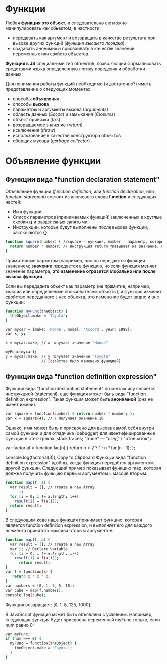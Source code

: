 # Функции #

Любая **функция это объект**, и следовательно ею можно манипулировать как объектом, в частности:

* передавать как аргумент и возвращать в качестве результата при вызове других функций (*функции высшего порядка*);
* создавать анонимно и присваивать в качестве значений переменных или свойств объектов.

**Функция в JS** специальный тип объектов, позволяющий формализовать средствами языка определенную логику поведения и обработки данных.

Для понимания работы функций необходимо (и достаточно?) иметь представление о следующих моментах:

* способы **объявления**
* способы **вызова**
* параметры и аргументы вызова (*arguments*)
* область данных (*Scope*) и замыкания (*Closures*)
* объект привязки (*this*)
* возвращаемое значение (*return*)
* исключения (*throw*)
* использование в качестве конструктора объектов
* сборщик мусора (*garbage collector*)
  
Объявление функции
==================
  
## Функции вида "function declaration statement"

Объявление функции (*function definition*, или *function declaration*, или *function statement*) состоит из ключевого слова **function** и следующих частей:

* Имя функции
* Список параметров (принимаемых функций) заключенных в круглые скобки **()** и разделенных запятыми
* Инструкции, которые будут выполнены после вызова функции, заключаются **{}**

```sh
function square(number) { //square - функция, number - параметр, который функция принимает в себя 
  return number * number; // инструкция return указывает на значение, кторое будет возвращено функцией
}
```
 
Примитивные парметры (например, число) передаются функции значением; **значение** передается в функцию, но если функция меняет значение параметра, **это изменение отразится глобально или после вызова функции**.

Если вы передадите объект как параметр (не примитив, например, *массив* или определяемые пользователем объекты), и функция изменит свойство переданного в нее объекта, это изменение будет видно и вне функции:

```sh
function myFunc(theObject) {
  theObject.make = 'Toyota';
}

var mycar = {make: 'Honda', model: 'Accord', year: 1998};
var x, y;

x = mycar.make; // x получает значение "Honda"

myFunc(mycar);
y = mycar.make; // y получает значение "Toyota"
                // (свойство было изменено функцией)
```

## Функции вида "function definition expression"

Функция вида "function declaration statement" по синтаксису является инструкцией (statement), еще функция может быть вида "function definition  expression". Такая функция может быть **анонимной** (она не имеет имени).

```sh
var square = function(number) { return number * number; };
var x = square(4); // x получает значение 16
```

Однако, имя может быть и присвоено для вызова самой себя внутри самой функции и для отладчика (debugger) для идентифицированные функции в стек-треках (stack traces; "trace" — "след" / "отпечаток").

var factorial = function fac(n) { return n < 2 ? 1 : n * fac(n - 1); };

console.log(factorial(3));
Copy to Clipboard
Функции вида "function definition expression" удобны, когда функция передаётся аргументом другой функции. Следующий пример показывает функцию map, которая должна получить функцию первым аргументом и массив вторым.

```sh
function map(f, a) {
  var result = [], // Create a new Array
      i;
  for (i = 0; i != a.length; i++)
    result[i] = f(a[i]);
  return result;
}
```

В следующим коде наша функция принимает функцию, которая является function definition expression, и выполняет его для каждого элемента принятого массива вторым аргументом.

```sh
function map(f, a) {
  var result = []; // Create a new Array
  var i; // Declare variable
  for (i = 0; i != a.length; i++)
    result[i] = f(a[i]);
      return result;
}
var f = function(x) {
   return x * x * x;
}
var numbers = [0, 1, 2, 5, 10];
var cube = map(f,numbers);
console.log(cube);
```

Функция возвращает: [0, 1, 8, 125, 1000].

В JavaScript функция может быть объявлена с условием. Например, следующая функция будет присвоена переменной myFunc только, если num равно 0: 

```sh
var myFunc;
if (num === 0) {
  myFunc = function(theObject) {
    theObject.make = 'Toyota';
  }
}
```
